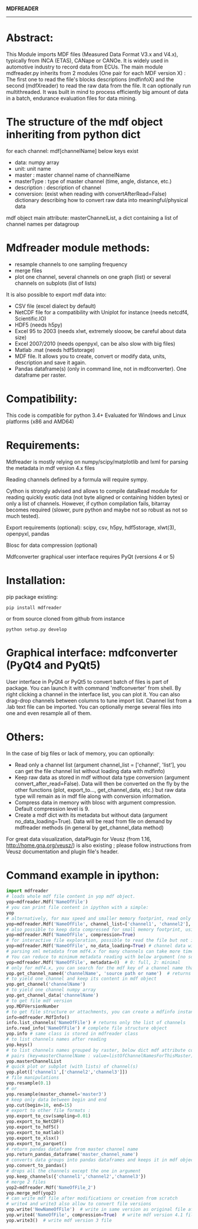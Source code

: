 **MDFREADER**
**************

Abstract:
=========
This Module imports MDF files (Measured Data Format V3.x and V4.x), typically from INCA (ETAS), CANape or CANOe. It is widely used in automotive industry to record data from ECUs. The main module mdfreader.py inherits from 2 modules (One pair for each MDF version X) : The first one to read the file's blocks descriptions (mdfinfoX) and the second (mdfXreader) to read the raw data from the file. It can optionally run multithreaded. It was built in mind to process efficiently big amount of data in a batch, endurance evaluation files for data mining.

The structure of the mdf object inheriting from python dict
===========================================================
for each channel: mdf[channelName] below keys exist
* data: numpy array
* unit: unit name
* master : master channel name of channelName
* masterType : type of master channel (time, angle, distance, etc.)
* description : description of channel
* conversion: (exist when reading with convertAfterRead=False) dictionary describing how to convert raw data into meaningful/physical data

mdf object main attribute: masterChannelList, a dict containing a list of channel names per datagroup


Mdfreader module methods:
=========================
* resample channels to one sampling frequency
* merge files
* plot one channel, several channels on one graph (list) or several channels on subplots (list of lists)

It is also possible to export mdf data into:
* CSV file (excel dialect by default)
* NetCDF file for a compatibility with Uniplot for instance (needs netcdf4, Scientific.IO)
* HDF5 (needs h5py)
* Excel 95 to 2003 (needs xlwt, extremely slooow, be careful about data size)
* Excel 2007/2010 (needs openpyxl, can be also slow with big files)
* Matlab .mat (needs hdf5storage)
* MDF file. It allows you to create, convert or modify data, units, description and save it again.
* Pandas dataframe(s) (only in command line, not in mdfconverter). One dataframe per raster.

Compatibility:
==============
This code is compatible for python 3.4+
Evaluated for Windows and Linux platforms (x86 and AMD64)

Requirements:
=============
Mdfreader is mostly relying on numpy/scipy/matplotlib and lxml for parsing the metadata in mdf version 4.x files

Reading channels defined by a formula will require sympy.

Cython is strongly advised and allows to compile dataRead module for reading quickly exotic data (not byte aligned or containing hidden bytes) or only a list of channels. However, if cython compilation fails, bitarray becomes required (slower, pure python and maybe not so robust as not so much tested).

Export requirements (optional): scipy, csv, h5py, hdf5storage, xlwt(3), openpyxl, pandas

Blosc for data compression (optional)

Mdfconverter graphical user interface requires PyQt (versions 4 or 5)

Installation:
=============
pip package existing:
```shell
pip install mdfreader
```
or from source cloned from github from instance
```shell
python setup.py develop
```

Graphical interface: mdfconverter (PyQt4 and PyQt5)
==================================
User interface in PyQt4 or PyQt5 to convert batch of files is part of package. You can launch it with command 'mdfconverter' from shell. By right clicking a channel in the interface list, you can plot it. You can also drag-drop channels between columns to tune import list. Channel list from a .lab text file can be imported. You can optionally merge several files into one and even resample all of them.

Others:
=======
In the case of big files or lack of memory, you can optionally:
* Read only a channel list (argument channel_list = ['channel', 'list'], you can get the file channel list without loading data with mdfinfo)
* Keep raw data as stored in mdf without data type conversion (argument convert_after_read=False). Data will then be converted on the fly by the other functions (plot, export_to..., get_channel_data, etc.) but raw data type will remain as in mdf file along with conversion information.
* Compress data in memory with blosc with argument compression. Default compression level is 9.
* Create a mdf dict with its metadata but without data (argument no_data_loading=True). Data will be read from file on demand by mdfreader methods (in general by get_channel_data method)

For great data visualization, dataPlugin for Veusz (from 1.16, http://home.gna.org/veusz/) is also existing ; please follow instructions from Veusz documentation and plugin file's header.

Command example in ipython:
===========================
```python
import mdfreader
# loads whole mdf file content in yop mdf object.
yop=mdfreader.Mdf('NameOfFile')
# you can print file content in ipython with a simple:
yop
# alternatively, for max speed and smaller memory footprint, read only few channels
yop=mdfreader.Mdf('NameOfFile', channel_list=['channel1', 'channel2'], convert_after_read=False)
# also possible to keep data compressed for small memory footprint, using Blosc module
yop=mdfreader.Mdf('NameOfFile', compression=True)
# for interactive file exploration, possible to read the file but not its data to save memory
yop=mdfreader.Mdf('NameOfFile', no_data_loading=True) # channel data will be loaded from file if needed
# parsing xml metadata from mdf4.x for many channels can take more time than just reading data.
# You can reduce to minimum metadata reading with below argument (no source information, attachment, etc.) 
yop=mdfreader.Mdf('NameOfFile', metadata=0)  # 0: full, 2: minimal
# only for mdf4.x, you can search for the mdf key of a channel name that can have been recorded by different sources
yop.get_channel_name4('channelName', 'source path or name')  # returns list of mdf keys
# to yield one channel and keep its content in mdf object
yop.get_channel('channelName')
# to yield one channel numpy array
yop.get_channel_data('channelName')
# to get file mdf version
yop.MDFVersionNumber
# to get file structure or attachments, you can create a mdfinfo instance
info=mdfreader.MdfInfo()
info.list_channels('NameOfFile') # returns only the list of channels
info.read_info('NameOfFile') # complete file structure object
yop.info # same class is stored in mdfreader class
# to list channels names after reading
yop.keys()
# to list channels names grouped by raster, below dict mdf attribute contains
# pairs (key=masterChannelName : value=listOfChannelNamesForThisMaster)
yop.masterChannelList
# quick plot or subplot (with lists) of channel(s)
yop.plot(['channel1',['channel2','channel3']])
# file manipulations
yop.resample(0.1)
# or
yop.resample(master_channel='master3')
# keep only data between begin and end
yop.cut(begin=10, end=15)
# export to other file formats :
yop.export_to_csv(sampling=0.01)
yop.export_to_NetCDF()
yop.export_to_hdf5()
yop.export_to_matlab()
yop.export_to_xlsx()
yop.export_to_parquet()
# return pandas dataframe from master channel name
yop.return_pandas_dataframe('master_channel_name')
# converts data groups into pandas dataframes and keeps it in mdf object
yop.convert_to_pandas()
# drops all the channels except the one in argument
yop.keep_channels({'channel1','channel2','channel3'})
# merge 2 files
yop2=mdfreader.Mdf('NameOfFile_2')
yop.merge_mdf(yop2)
# can write mdf file after modifications or creation from scratch
# write4 and write3 also allow to convert file versions
yop.write('NewNameOfFile')  # write in same version as original file after modifications
yop.write4('NameOfFile', compression=True)  # write mdf version 4.1 file, data compressed
yop.write3()  # write mdf version 3 file
```